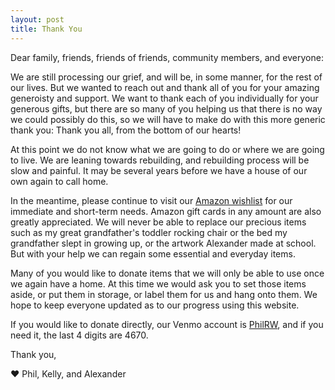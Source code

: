 ```yaml
---
layout: post
title: Thank You
---
```


Dear family, friends, friends of friends, community members, and everyone:

We are still processing our grief, and will be, in some manner, for the rest of our lives. But we wanted to reach out and thank all of you for your amazing generoisty and support. We want to thank each of you individually for your generous gifts, but there are so many of you helping us that there is no way we could possibly do this, so we will have to make do with this more generic thank you: Thank you all, from the bottom of our hearts!

At this point we do not know what we are going to do or where we are going to live. We are leaning towards rebuilding, and rebuilding process will be slow and painful. It may be several years before we have a house of our own again to call home. 

In the meantime, please continue to visit our [Amazon wishlist](https://www.amazon.com/hz/wishlist/ls/2LL3FYQESWG0U?ref_=wl_share) for our immediate and short-term needs. Amazon gift cards in any amount are also greatly appreciated. We will never be able to replace our precious items such as my great grandfather's toddler rocking chair or the bed my grandfather slept in growing up, or the artwork Alexander made at school. But with your help we can regain some essential and everyday items.

Many of you would like to donate items that we will only be able to use once we again have a home. At this time we would ask you to set those items aside, or put them in storage, or label them for us and hang onto them. We hope to keep everyone updated as to our progress using this website.

If you would like to donate directly, our Venmo account is [PhilRW](https://venmo.com/u/PhilRW), and if you need it, the last 4 digits are 4670.

Thank you,

:heart: Phil, Kelly, and Alexander
